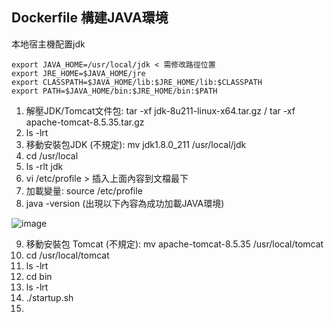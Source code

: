 <h2>Dockerfile 構建JAVA環境</h2>

本地宿主機配置jdk

```
export JAVA_HOME=/usr/local/jdk < 需修改路徑位置
export JRE_HOME=$JAVA_HOME/jre
export CLASSPATH=$JAVA_HOME/lib:$JRE_HOME/lib:$CLASSPATH
export PATH=$JAVA_HOME/bin:$JRE_HOME/bin:$PATH
```

1. 解壓JDK/Tomcat文件包: tar -xf jdk-8u211-linux-x64.tar.gz / tar -xf apache-tomcat-8.5.35.tar.gz
2. ls -lrt
3. 移動安裝包JDK (不規定): mv jdk1.8.0_211 /usr/local/jdk
4. cd /usr/local
5. ls -rlt jdk
6. vi /etc/profile > 插入上面內容到文檔最下
7. 加載變量: source /etc/profile
8. java -version (出現以下內容為成功加載JAVA環境)

![image](https://github.com/user-attachments/assets/ce39f67a-26c9-44b2-9ae3-d9ef5993beef)

9. 移動安裝包 Tomcat (不規定): mv apache-tomcat-8.5.35 /usr/local/tomcat
10. cd /usr/local/tomcat
11. ls -lrt
12. cd bin
13. ls -lrt
14. ./startup.sh
15. 
